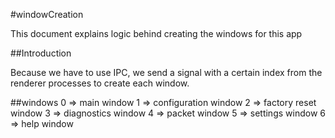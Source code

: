 #windowCreation

This document explains logic behind creating the windows for this app

##Introduction

Because we have to use IPC, we send a signal with a certain index from
the renderer processes to create each window.

##windows
0 => main window
1 => configuration window
2 => factory reset window
3 => diagnostics window
4 => packet window
5 => settings window
6 => help window
